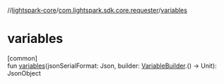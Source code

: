 //[lightspark-core](../../index.md)/[com.lightspark.sdk.core.requester](index.md)/[variables](variables.md)

# variables

[common]\
fun [variables](variables.md)(jsonSerialFormat: Json, builder: [VariableBuilder](-variable-builder/index.md).() -&gt; Unit): JsonObject
